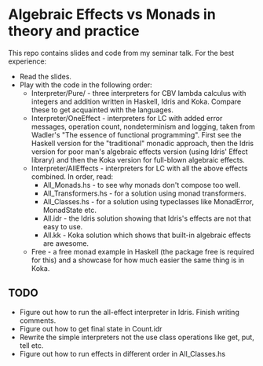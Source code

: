 # Algebraic Effects vs Monads in theory and practice

This repo contains slides and code from my seminar talk. For the best experience:
* Read the slides.
* Play with the code in the following order:
  * Interpreter/Pure/ - three interpreters for CBV lambda calculus with integers and addition written in Haskell, Idris and Koka. Compare these to get acquainted with the languages.
  * Interpreter/OneEffect - interpreters for LC with added error messages, operation count, nondeterminism and logging, taken from Wadler's "The essence of functional programming". First see the Haskell version for the "traditional" monadic approach, then the Idris version for poor man's algebraic effects version (using Idris' Effect library) and then the Koka version for full-blown algebraic effects.
  * Interpreter/AllEffects - interpreters for LC with all the above effects combined. In order, read:
    * All_Monads.hs - to see why monads don't compose too well.
    * All_Transformers.hs - for a solution using monad transformers.
    * All_Classes.hs - for a solution using typeclasses like MonadError, MonadState etc.
    * All.idr - the Idris solution showing that Idris's effects are not that easy to use.
    * All.kk - Koka solution which shows that built-in algebraic effects are awesome.
  * Free - a free monad example in Haskell (the package free is required for this) and a showcase for how much easier the same thing is in Koka.

## TODO

* Figure out how to run the all-effect interpreter in Idris. Finish writing comments.
* Figure out how to get final state in Count.idr
* Rewrite the simple interpreters not the use class operations like get, put, tell etc.
* Figure out how to run effects in different order in All_Classes.hs